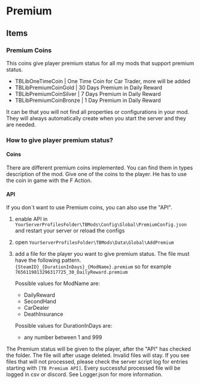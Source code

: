 # Premium

## Items

### Premium Coins

This coins give player premium status for all my mods that support premium status. 

- TBLibOneTimeCoin | One Time Coin for Car Trader, more will be added
- TBLibPremiumCoinGold | 30 Days Premium in Daily Reward
- TBLibPremiumCoinSilver | 7 Days Premium in Daily Reward
- TBLibPremiumCoinBronze | 1 Day Premium in Daily Reward

It can be that you will not find all properties or configurations in your mod. They will always automatically create when you start the server and they are needed.

### How to give player premium status?
#### Coins
There are different premium coins implemented. You can find them in types description of the mod. Give one of the coins to the player. He has to use the coin in game with the F Action.

#### API
If you don´t want to use Premium coins, you can also use the "API". 

1. enable API in `YourServerProfilesFolder\TBMods\Config\Global\PremiumConfig.json` and restart your server or reload the configs
2. open `YourServerProfilesFolder\TBMods\Data\Global\AddPremium`
3. add a file for the player you want to give premium status. The file must have the following pattern.
   `{SteamID}_{DurationInDays}_{ModName}.premium` so for example `7656119813296317725_30_DailyReward.premium`
    
    Possible values for ModName are: 
   - DailyReward
   - SecondHand
   - CarDealer
   - DeathInsurance

   Possible values for DurationInDays are: 
   - any number between 1 and 999

The Premium status will be given to the player, after the "API" has checked the folder. The file will after usage deleted. Invalid files will stay. If you see files that will not processed, please check the server script log for entries starting with `[TB Premium API]`.
Every successful processed file will be logged in csv or discord. See Logger.json for more information.